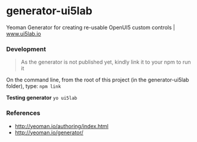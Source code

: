 # generator-ui5lab

Yeoman Generator for creating re-usable OpenUI5 custom controls | www.ui5lab.io

### Development

> As the generator is not published yet, kindly link it to your npm to run it

On the command line, from the root of this project (in the generator-ui5lab folder), type:
`npm link`

**Testing generator**
`yo ui5lab`

### References

* http://yeoman.io/authoring/index.html
* http://yeoman.io/generator/
